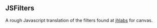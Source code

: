 JSFilters
---------

A rough Javascript translation of the filters found at [jhlabs](http://www.jhlabs.com/ip/filters/) for canvas.
